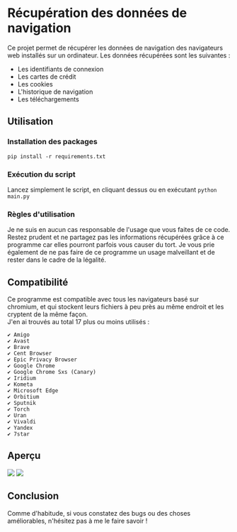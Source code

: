 # Récupération des données de navigation

Ce projet permet de récupérer les données de navigation des navigateurs web installés sur un ordinateur. Les données récupérées sont les suivantes :

* Les identifiants de connexion
* Les cartes de crédit
* Les cookies
* L'historique de navigation
* Les téléchargements

## Utilisation

### Installation des packages
`pip install -r requirements.txt`
### Exécution du script
Lancez simplement le script, en cliquant dessus ou en exécutant `python main.py`
### Règles d'utilisation
Je ne suis en aucun cas responsable de l'usage que vous faites de ce code. Restez prudent et ne partagez pas les informations récupérées grâce à ce programme car elles pourront parfois vous causer du tort. Je vous prie également de ne pas faire de ce programme un usage malveillant et de rester dans le cadre de la légalité.

## Compatibilité
Ce programme est compatible avec tous les navigateurs basé sur chromium, et qui stockent leurs fichiers à peu près au même endroit et les cryptent de la même façon.     
J'en ai trouvés au total 17 plus ou moins utilisés :
```
✔ Amigo
✔ Avast
✔ Brave
✔ Cent Browser
✔ Epic Privacy Browser
✔ Google Chrome
✔ Google Chrome Sxs (Canary)
✔ Iridium
✔ Kometa
✔ Microsoft Edge
✔ Orbitium
✔ Sputnik
✔ Torch
✔ Uran
✔ Vivaldi
✔ Yandex
✔ 7star
```

## Aperçu
![](https://i.imgur.com/cMj8XWc.png) ![](https://i.imgur.com/D1CKdEL.png)

## Conclusion
Comme d'habitude, si vous constatez des bugs ou des choses améliorables, n'hésitez pas à me le faire savoir !
